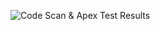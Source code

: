 ![Code Scan & Apex Test Results](../../.github/workflows/system-2-scan-code-and-run-apex-tests.yaml.yml/badge.svg)